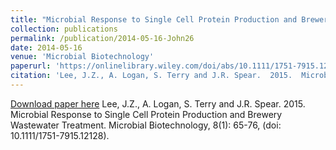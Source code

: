 ```yaml
---
title: "Microbial Response to Single Cell Protein Production and Brewery Wastewater Treatment"
collection: publications
permalink: /publication/2014-05-16-John26
date: 2014-05-16
venue: 'Microbial Biotechnology'
paperurl: 'https://onlinelibrary.wiley.com/doi/abs/10.1111/1751-7915.12128'
citation: 'Lee, J.Z., A. Logan, S. Terry and J.R. Spear.  2015.  Microbial Response to Single Cell Protein Production and Brewery Wastewater Treatment.  Microbial Biotechnology, 8(1): 65-76, (doi: 10.1111/1751-7915.12128).'
---
```


<a href='https://onlinelibrary.wiley.com/doi/abs/10.1111/1751-7915.12128'>Download paper here</a>
Lee, J.Z., A. Logan, S. Terry and J.R. Spear.  2015.  Microbial Response to Single Cell Protein Production and Brewery Wastewater Treatment.  Microbial Biotechnology, 8(1): 65-76, (doi: 10.1111/1751-7915.12128).
